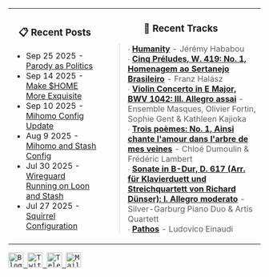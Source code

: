 <div align="center">
  <table>
    <tr>
      <td>
        <div align="center">
          <h3>📋 Recent Posts</h3>
        </div>
        <div align="left">
        
<!-- feed start -->
- Sep 25 2025 - [Parody as Politics](https://gholts.top/posts/parody-as-politics/)
- Sep 14 2025 - [Make $HOME More Exquisite](https://gholts.top/posts/home-dir-organization/)
- Sep 10 2025 - [Mihomo Config Update](https://gholts.top/posts/yaml-update/)
- Aug 9 2025 - [Mihomo and Stash Config](https://gholts.top/posts/yaml/)
- Jul 30 2025 - [Wireguard Running on Loon and Stash](https://gholts.top/posts/wireguard/)
- Jul 27 2025 - [Squirrel Configuration](https://gholts.top/posts/squirrel-config/)
<!-- feed end -->
        
</div>
      </td>
      <td>
        <div align="center">
          <h3>🎵 Recent Tracks</h3>
        </div>
        <div align="left">
        
<!--START_LASTFM_RECENT:{"rows": 6}-->
> ∙ **[Humanity](https://www.last.fm/music/J%C3%A9r%C3%A9my+Hababou/_/Humanity)** - Jérémy Hababou<br/>
> ∙ **[Cinq Préludes, W. 419: No. 1, Homenagem ao Sertanejo Brasileiro](https://www.last.fm/music/Franz+Hal%C3%A1sz/_/Cinq+Pr%C3%A9ludes,+W.+419:+No.+1,+Homenagem+ao+Sertanejo+Brasileiro)** - Franz Halász<br/>
> ∙ **[Violin Concerto in E Major, BWV 1042: III. Allegro assai](https://www.last.fm/music/Ensemble+Masques,+Olivier+Fortin,+Sophie+Gent+&+Kathleen+Kajioka/_/Violin+Concerto+in+E+Major,+BWV+1042:+III.+Allegro+assai)** - Ensemble Masques, Olivier Fortin, Sophie Gent & Kathleen Kajioka<br/>
> ∙ **[Trois poèmes: No. 1, Ainsi chante l'amour dans l'arbre de mes veines](https://www.last.fm/music/Chlo%C3%A9+Dumoulin+&+Fr%C3%A9d%C3%A9ric+Lambert/_/Trois+po%C3%A8mes:+No.+1,+Ainsi+chante+l%27amour+dans+l%27arbre+de+mes+veines)** - Chloé Dumoulin & Frédéric Lambert<br/>
> ∙ **[Sonate in B-Dur, D. 617 (Arr. für Klavierduett und Streichquartett von Richard Dünser): I. Allegro moderato](https://www.last.fm/music/Silver-Garburg+Piano+Duo+&+Artis+Quartett/_/Sonate+in+B-Dur,+D.+617+(Arr.+f%C3%BCr+Klavierduett+und+Streichquartett+von+Richard+D%C3%BCnser):+I.+Allegro+moderato)** - Silver-Garburg Piano Duo & Artis Quartett<br/>
> ∙ **[Pathos](https://www.last.fm/music/Ludovico+Einaudi/_/Pathos)** - Ludovico Einaudi<br/>
<!--END_LASTFM_RECENT-->
        
</div>
      </td>
    </tr>
  </table>
</div>

<div align="left">
  <kbd>
    <a href="https://gholts.top/">
      <img
        src="https://img.shields.io/badge/Blog-black?logo=astro&logoColor=white&style=flat"
        alt="Blog"
        height="30"
      />
    </a>
  </kbd>
  <kbd>
    <a href="https://x.com/GhostMxv/">
      <img
        src="https://img.shields.io/badge/Twitter-black?logo=x&logoColor=white&style=flat"
        alt="Twitter"
        height="30"
      />
    </a>
  </kbd>
  <kbd>
    <a href="https://t.me/Gholts0c/">
      <img
        src="https://img.shields.io/badge/Telegram-blue?logo=telegram&logoColor=white&style=flat"
        alt="Telegram"
        height="30"
      />
    </a>
  </kbd>
  <kbd>
    <a href="mailto:gholts0@icloud.com">
      <img
        src="https://img.shields.io/badge/Mail-red?logo=gmail&logoColor=white&style=flat"
        alt="Mail"
        height="30"
      />
    </a>
  </kbd>
</div>
